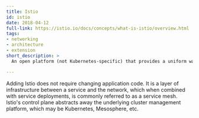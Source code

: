 ```yaml
---
title: Istio
id: istio
date: 2018-04-12
full-link: https://istio.io/docs/concepts/what-is-istio/overview.html
tags:
- networking
- architecture
- extension
short_description: >
  An open platform (not Kubernetes-specific) that provides a uniform way to integrate microservices, manage traffic flow, enforce policies, and aggregate telemetry data.

---
```


Adding Istio does not require changing application code. It is a layer of infrastructure between a service and the network, which when combined with service deployments, is commonly referred to as a service mesh. Istio's control plane abstracts away the underlying cluster management platform, which may be Kubernetes, Mesosphere, etc.


